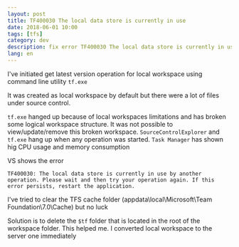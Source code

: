 ```yaml
---
layout: post
title: TF400030 The local data store is currently in use
date: 2018-06-01 10:00 
tags: [tfs]
category: dev
description: fix error TF400030 The local data store is currently in use by another operation
lang: en
---
```

I've initiated get latest version operation for local workspace using command line utility `tf.exe`

It was created as local workspace by default but there were a lot of files under source control.

`tf.exe` hanged up because of local workspaces limitations and has broken some logical workspace structure. 
It was not possible to view/update/remove this broken workspace. 
`SourceControlExplorer` and `tf.exe` hang up when any operation was started. 
`Task Manager` has shown hig CPU usage and memory consumption

VS shows the error

```
TF400030: The local data store is currently in use by another operation. Please wait and then try your operation again. If this error persists, restart the application.
```
I've tried to clear the TFS cache folder (appdata\local\Microsoft\Team Foundation\7.0\Cache) but no luck

Solution is to delete the `$tf` folder that is located in the root of the workspace folder. This helped me.
I converted local workspace to the server one immediately

